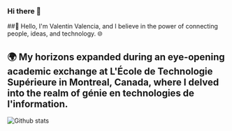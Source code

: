 ### Hi there 👋
##👋 Hello, I'm Valentin Valencia, and I believe in the power of connecting people, ideas, and technology. 🌐

## 🌍 My horizons expanded during an eye-opening academic exchange at L'École de Technologie Supérieure in Montreal, Canada, where I delved into the realm of génie en technologies de l'information.

![Github stats](https://github-readme-stats.vercel.app/api?username=valentin387&theme=highcontrast&show_icons=true&count_private=true)

<!--
**Valentin387/valentin387** is a ✨ _special_ ✨ repository because its `README.md` (this file) appears on your GitHub profile.

Here are some ideas to get you started:

- 🔭 I’m currently working on ...
- 🌱 I’m currently learning ...
- 👯 I’m looking to collaborate on ...
- 🤔 I’m looking for help with ...
- 💬 Ask me about ...
- 📫 How to reach me: ...
- 😄 Pronouns: ...
- ⚡ Fun fact: ...
-->
